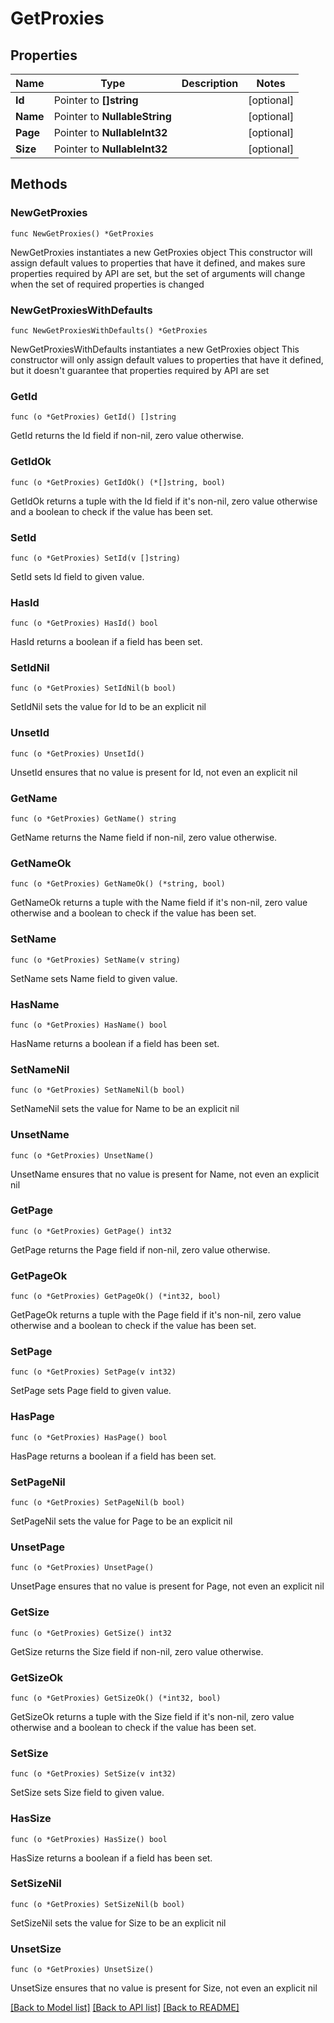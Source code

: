 # GetProxies

## Properties

Name | Type | Description | Notes
------------ | ------------- | ------------- | -------------
**Id** | Pointer to **[]string** |  | [optional] 
**Name** | Pointer to **NullableString** |  | [optional] 
**Page** | Pointer to **NullableInt32** |  | [optional] 
**Size** | Pointer to **NullableInt32** |  | [optional] 

## Methods

### NewGetProxies

`func NewGetProxies() *GetProxies`

NewGetProxies instantiates a new GetProxies object
This constructor will assign default values to properties that have it defined,
and makes sure properties required by API are set, but the set of arguments
will change when the set of required properties is changed

### NewGetProxiesWithDefaults

`func NewGetProxiesWithDefaults() *GetProxies`

NewGetProxiesWithDefaults instantiates a new GetProxies object
This constructor will only assign default values to properties that have it defined,
but it doesn't guarantee that properties required by API are set

### GetId

`func (o *GetProxies) GetId() []string`

GetId returns the Id field if non-nil, zero value otherwise.

### GetIdOk

`func (o *GetProxies) GetIdOk() (*[]string, bool)`

GetIdOk returns a tuple with the Id field if it's non-nil, zero value otherwise
and a boolean to check if the value has been set.

### SetId

`func (o *GetProxies) SetId(v []string)`

SetId sets Id field to given value.

### HasId

`func (o *GetProxies) HasId() bool`

HasId returns a boolean if a field has been set.

### SetIdNil

`func (o *GetProxies) SetIdNil(b bool)`

 SetIdNil sets the value for Id to be an explicit nil

### UnsetId
`func (o *GetProxies) UnsetId()`

UnsetId ensures that no value is present for Id, not even an explicit nil
### GetName

`func (o *GetProxies) GetName() string`

GetName returns the Name field if non-nil, zero value otherwise.

### GetNameOk

`func (o *GetProxies) GetNameOk() (*string, bool)`

GetNameOk returns a tuple with the Name field if it's non-nil, zero value otherwise
and a boolean to check if the value has been set.

### SetName

`func (o *GetProxies) SetName(v string)`

SetName sets Name field to given value.

### HasName

`func (o *GetProxies) HasName() bool`

HasName returns a boolean if a field has been set.

### SetNameNil

`func (o *GetProxies) SetNameNil(b bool)`

 SetNameNil sets the value for Name to be an explicit nil

### UnsetName
`func (o *GetProxies) UnsetName()`

UnsetName ensures that no value is present for Name, not even an explicit nil
### GetPage

`func (o *GetProxies) GetPage() int32`

GetPage returns the Page field if non-nil, zero value otherwise.

### GetPageOk

`func (o *GetProxies) GetPageOk() (*int32, bool)`

GetPageOk returns a tuple with the Page field if it's non-nil, zero value otherwise
and a boolean to check if the value has been set.

### SetPage

`func (o *GetProxies) SetPage(v int32)`

SetPage sets Page field to given value.

### HasPage

`func (o *GetProxies) HasPage() bool`

HasPage returns a boolean if a field has been set.

### SetPageNil

`func (o *GetProxies) SetPageNil(b bool)`

 SetPageNil sets the value for Page to be an explicit nil

### UnsetPage
`func (o *GetProxies) UnsetPage()`

UnsetPage ensures that no value is present for Page, not even an explicit nil
### GetSize

`func (o *GetProxies) GetSize() int32`

GetSize returns the Size field if non-nil, zero value otherwise.

### GetSizeOk

`func (o *GetProxies) GetSizeOk() (*int32, bool)`

GetSizeOk returns a tuple with the Size field if it's non-nil, zero value otherwise
and a boolean to check if the value has been set.

### SetSize

`func (o *GetProxies) SetSize(v int32)`

SetSize sets Size field to given value.

### HasSize

`func (o *GetProxies) HasSize() bool`

HasSize returns a boolean if a field has been set.

### SetSizeNil

`func (o *GetProxies) SetSizeNil(b bool)`

 SetSizeNil sets the value for Size to be an explicit nil

### UnsetSize
`func (o *GetProxies) UnsetSize()`

UnsetSize ensures that no value is present for Size, not even an explicit nil

[[Back to Model list]](../README.md#documentation-for-models) [[Back to API list]](../README.md#documentation-for-api-endpoints) [[Back to README]](../README.md)


